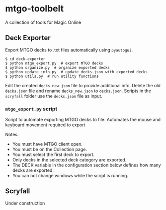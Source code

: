 # mtgo-toolbelt
A collection of tools for Magic Online


## Deck Exporter

Export MTGO decks to .txt files automatically using `pyautogui`.

```
$ cd deck-exporter
$ python mtgo_export.py  # export MTGO decks
$ python organize.py  # organize exported decks
$ python update_info.py  # update decks.json with exported decks
$ python utils.py  # run utility functions
```

Edit the created `decks_new.json` file to provide additional info. 
Delete the old `decks.json` file and rename `decks_new.json` to `decks.json`.
Scripts in the `scryfall` folder use the `decks.json` file as input.


### `mtgo_export.py` script

Script to automate exporting MTGO decks to file. 
Automates the mouse and keyboard movement required to export 

Notes:
- You must have MTGO client open.
- You must be on the Collection page.
- You must select the first deck to export.
- Only decks in the selected deck category are exported.
- The DECK variable in the configuration section below defines how many decks are exported.
- You can not change windows while the script is running.


## Scryfall

Under construction